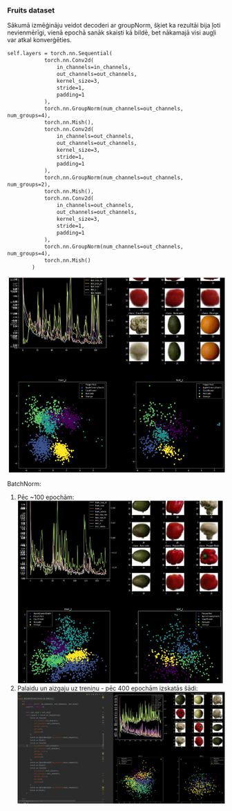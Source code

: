 ### Fruits dataset

Sākumā izmēģināju veidot decoderi ar groupNorm, šķiet ka rezultāi bija ļoti nevienmērīgi, vienā epochā sanāk skaisti 
kā bildē, bet nākamajā visi augļi var atkal konverģēties.

~~~
self.layers = torch.nn.Sequential(
            torch.nn.Conv2d(
                in_channels=in_channels,
                out_channels=out_channels,
                kernel_size=3,
                stride=1,
                padding=1
            ),
            torch.nn.GroupNorm(num_channels=out_channels, num_groups=4),
            torch.nn.Mish(),
            torch.nn.Conv2d(
                in_channels=out_channels,
                out_channels=out_channels,
                kernel_size=3,
                stride=1,
                padding=1
            ),
            torch.nn.GroupNorm(num_channels=out_channels, num_groups=2),
            torch.nn.Mish(),
            torch.nn.Conv2d(
                in_channels=out_channels,
                out_channels=out_channels,
                kernel_size=3,
                stride=1,
                padding=1
            ),
            torch.nn.GroupNorm(num_channels=out_channels, num_groups=4),
            torch.nn.Mish()
        )
~~~
![10_groupNorm.PNG](..%2Fmedia%2F10_groupNorm.PNG)

BatchNorm:
1. Pēc ~100 epochām:
![10_batchNorm.PNG](..%2Fmedia%2F10_batchNorm.PNG)
2. Palaidu un aizgaju uz treniņu - pēc 400 epochām izskatās šādi:
![10_batchNorm2.PNG](..%2Fmedia%2F10_batchNorm2.PNG)
